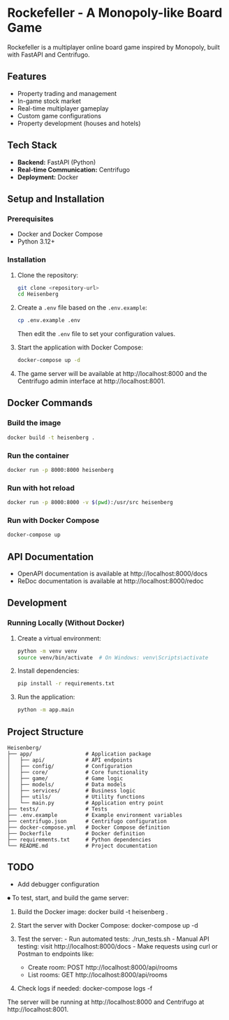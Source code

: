 # Rockefeller - A Monopoly-like Board Game

Rockefeller is a multiplayer online board game inspired by Monopoly, built with FastAPI and Centrifugo.

## Features

- Property trading and management
- In-game stock market
- Real-time multiplayer gameplay
- Custom game configurations
- Property development (houses and hotels)

## Tech Stack

- **Backend:** FastAPI (Python)
- **Real-time Communication:** Centrifugo
- **Deployment:** Docker

## Setup and Installation

### Prerequisites

- Docker and Docker Compose
- Python 3.12+

### Installation

1. Clone the repository:
   ```bash
   git clone <repository-url>
   cd Heisenberg
   ```

2. Create a `.env` file based on the `.env.example`:
   ```bash
   cp .env.example .env
   ```
   Then edit the `.env` file to set your configuration values.

3. Start the application with Docker Compose:
   ```bash
   docker-compose up -d
   ```

4. The game server will be available at http://localhost:8000 and the Centrifugo admin interface at http://localhost:8001.

## Docker Commands

### Build the image
```bash
docker build -t heisenberg .
```

### Run the container
```bash
docker run -p 8000:8000 heisenberg
```

### Run with hot reload
```bash
docker run -p 8000:8000 -v $(pwd):/usr/src heisenberg
```

### Run with Docker Compose
```bash
docker-compose up
```

## API Documentation

- OpenAPI documentation is available at http://localhost:8000/docs
- ReDoc documentation is available at http://localhost:8000/redoc

## Development

### Running Locally (Without Docker)

1. Create a virtual environment:
   ```bash
   python -m venv venv
   source venv/bin/activate  # On Windows: venv\Scripts\activate
   ```

2. Install dependencies:
   ```bash
   pip install -r requirements.txt
   ```

3. Run the application:
   ```bash
   python -m app.main
   ```

## Project Structure

```
Heisenberg/
├── app/                 # Application package
│   ├── api/             # API endpoints
│   ├── config/          # Configuration
│   ├── core/            # Core functionality
│   ├── game/            # Game logic
│   ├── models/          # Data models
│   ├── services/        # Business logic
│   ├── utils/           # Utility functions
│   └── main.py          # Application entry point
├── tests/               # Tests
├── .env.example         # Example environment variables
├── centrifugo.json      # Centrifugo configuration
├── docker-compose.yml   # Docker Compose definition
├── Dockerfile           # Docker definition
├── requirements.txt     # Python dependencies
└── README.md            # Project documentation
```

## TODO
- Add debugger configuration



⏺ To test, start, and build the game server:

  1. Build the Docker image:
  docker build -t heisenberg .

  2. Start the server with Docker Compose:
  docker-compose up -d

  3. Test the server:
    - Run automated tests: ./run_tests.sh
    - Manual API testing: visit http://localhost:8000/docs
    - Make requests using curl or Postman to endpoints like:
        - Create room: POST http://localhost:8000/api/rooms
      - List rooms: GET http://localhost:8000/api/rooms
  4. Check logs if needed:
  docker-compose logs -f

  The server will be running at http://localhost:8000 and Centrifugo at http://localhost:8001.

  
